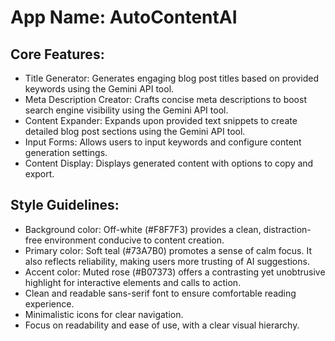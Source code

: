 # **App Name**: AutoContentAI

## Core Features:

- Title Generator: Generates engaging blog post titles based on provided keywords using the Gemini API tool.
- Meta Description Creator: Crafts concise meta descriptions to boost search engine visibility using the Gemini API tool.
- Content Expander: Expands upon provided text snippets to create detailed blog post sections using the Gemini API tool.
- Input Forms: Allows users to input keywords and configure content generation settings.
- Content Display: Displays generated content with options to copy and export.

## Style Guidelines:

- Background color: Off-white (#F8F7F3) provides a clean, distraction-free environment conducive to content creation.
- Primary color: Soft teal (#73A7B0) promotes a sense of calm focus. It also reflects reliability, making users more trusting of AI suggestions.
- Accent color: Muted rose (#B07373) offers a contrasting yet unobtrusive highlight for interactive elements and calls to action.
- Clean and readable sans-serif font to ensure comfortable reading experience.
- Minimalistic icons for clear navigation.
- Focus on readability and ease of use, with a clear visual hierarchy.